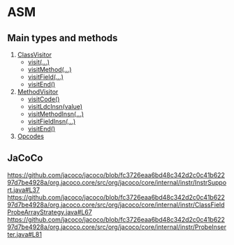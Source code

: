 # ASM

## Main types and methods

1. [ClassVisitor](https://asm.ow2.io/javadoc/org/objectweb/asm/ClassVisitor.html)
    - [visit(...)](https://asm.ow2.io/javadoc/org/objectweb/asm/ClassVisitor.html#visit(int,int,java.lang.String,java.lang.String,java.lang.String,java.lang.String%5B%5D))
    - [visitMethod(...)](https://asm.ow2.io/javadoc/org/objectweb/asm/ClassVisitor.html#visitMethod(int,java.lang.String,java.lang.String,java.lang.String,java.lang.String%5B%5D))
    - [visitField(...)](https://asm.ow2.io/javadoc/org/objectweb/asm/ClassVisitor.html#visitField(int,java.lang.String,java.lang.String,java.lang.String,java.lang.Object))
    - [visitEnd()](https://asm.ow2.io/javadoc/org/objectweb/asm/ClassVisitor.html#visitEnd())
2. [MethodVisitor](https://asm.ow2.io/javadoc/org/objectweb/asm/MethodVisitor.html)
    - [visitCode()](https://asm.ow2.io/javadoc/org/objectweb/asm/MethodVisitor.html#visitCode())
    - [visitLdcInsn(value)](https://asm.ow2.io/javadoc/org/objectweb/asm/MethodVisitor.html#visitLdcInsn(java.lang.Object))
    - [visitMethodInsn(...)](https://asm.ow2.io/javadoc/org/objectweb/asm/MethodVisitor.html#visitMethodInsn(int,java.lang.String,java.lang.String,java.lang.String,boolean))
    - [visitFieldInsn(...)](https://asm.ow2.io/javadoc/org/objectweb/asm/MethodVisitor.html#visitFieldInsn(int,java.lang.String,java.lang.String,java.lang.String))
    - [visitEnd()](https://asm.ow2.io/javadoc/org/objectweb/asm/MethodVisitor.html#visitEnd())
3. [Opcodes](https://asm.ow2.io/javadoc/org/objectweb/asm/Opcodes.html)

## JaCoCo

https://github.com/jacoco/jacoco/blob/fc3726eaa6bd48c342d2c0c41b62297d7be4928a/org.jacoco.core/src/org/jacoco/core/internal/instr/InstrSupport.java#L37
https://github.com/jacoco/jacoco/blob/fc3726eaa6bd48c342d2c0c41b62297d7be4928a/org.jacoco.core/src/org/jacoco/core/internal/instr/ClassFieldProbeArrayStrategy.java#L67
https://github.com/jacoco/jacoco/blob/fc3726eaa6bd48c342d2c0c41b62297d7be4928a/org.jacoco.core/src/org/jacoco/core/internal/instr/ProbeInserter.java#L81